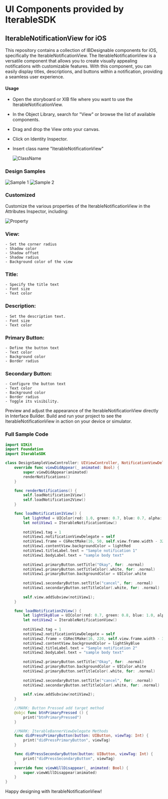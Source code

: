 # UI Components provided by IterableSDK

## IterableNotificationView for iOS

This repository contains a collection of IBDesignable components for iOS, specifically the IterableNotificationView. The IterableNotificationView is a versatile component that allows you to create visually appealing notifications with customizable features. With this component, you can easily display titles, descriptions, and buttons within a notification, providing a seamless user experience.

#### Usage
- Open the storyboard or XIB file where you want to use the IterableNotificationView.
- In the Object Library, search for "View" or browse the list of available components.
- Drag and drop the View onto your canvas.
- Click on Identity Inspector.
- Insert class name "IterableNotificationView"

    ![ClassName](/NotificationViewDocuments/ClassName.png)

### Design Samples
![Sample 1](/NotificationViewDocuments/Sample1.png)
![Sample 2](/NotificationViewDocuments/Sample2.png)

### Customized
Customize the various properties of the IterableNotificationView in the Attributes Inspector, including:

![Property](/NotificationViewDocuments/Property.png)

### View:
    - Set the corner radius
    - Shadow color
    - Shadow offset
    - Shadow radius
    - Background color of the view

### Title:
    - Specify the title text
    - Font size
    - Text color

### Description:
    - Set the description text.
    - Font size
    - Text color

### Primary Button:
    - Define the button text
    - Text color
    - Background color
    - Border radius

### Secondary Button:
    - Configure the button text
    - Text color
    - Background color
    - Border radius
    - Toggle its visibility.

Preview and adjust the appearance of the IterableNotificationView directly in Interface Builder.
Build and run your project to see the IterableNotificationView in action on your device or simulator.

### Full Sample Code

```swift
import UIKit
import Foundation
import IterableSDK

class DesignSampleViewController: UIViewController, NotificationViewDelegate, IterableNotificationViewDelegate {
    override func viewDidAppear(_ animated: Bool) {
        super.viewDidAppear(animated)
        renderNotifications()
    }

    func renderNotifications() {
        self.loadNotification1View()
        self.loadNotification2View()
    }

    func loadNotification1View() {
        let lightRed = UIColor(red: 1.0, green: 0.7, blue: 0.7, alpha: 1.0)
        let notiView1 = IterableNotificationView()
        
        notiView1.tag = 1
        notiView1.notificationViewDelegate = self
        notiView1.frame = CGRectMake(16, 50, self.view.frame.width - 32, 159)
        notiView1.contentView.backgroundColor = lightRed
        notiView1.titleLabel.text = "Sample notification 1"
        notiView1.bodyLabel.text = "sample body text"
        
        notiView1.primaryButton.setTitle("Okay", for: .normal)
        notiView1.primaryButton.setTitleColor(.white, for: .normal)
        notiView1.primaryButton.backgroundColor = UIColor.white
        
        notiView1.secondaryButton.setTitle("cancel", for: .normal)
        notiView1.secondaryButton.setTitleColor(.white, for: .normal)
        
        self.view.addSubview(notiView1);
    }

    func loadNotification2View() {
        let lightSkyBlue = UIColor(red: 0.7, green: 0.8, blue: 1.0, alpha: 1.0)
        let notiView2 = IterableNotificationView()
        
        notiView2.tag = 1
        notiView2.notificationViewDelegate = self
        notiView2.frame = CGRectMake(16, 220, self.view.frame.width - 32, 159)
        notiView2.contentView.backgroundColor = lightSkyBlue
        notiView2.titleLabel.text = "Sample notification 2"
        notiView2.bodyLabel.text = "sample body text"
        
        notiView2.primaryButton.setTitle("Okay", for: .normal)
        notiView2.primaryButton.backgroundColor = UIColor.white
        notiView2.primaryButton.setTitleColor(.white, for: .normal)
        
        notiView2.secondaryButton.setTitle("cancel", for: .normal)
        notiView2.secondaryButton.setTitleColor(.white, for: .normal)
        
        self.view.addSubview(notiView2);
    }

    //MARK: Button Pressed add target method
    @objc func btnPrimaryPressed () {
        print("btnPrimaryPressed")
    }

    //MARK: IterableBannerViewDelegate Methods
    func didPressPrimaryButton(button: UIButton, viewTag: Int) {
        print("didPressPrimaryButton", viewTag)
    }

    func didPressSecondaryButton(button: UIButton, viewTag: Int) {
        print("didPressSecondaryButton", viewTag)
    }
    override func viewWillDisappear(_ animated: Bool) {
        super.viewWillDisappear(animated)
    }
}
```
Happy designing with IterableNotificationView!